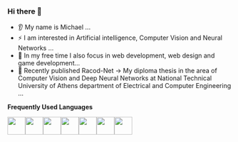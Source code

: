 ### Hi there 👋

- 👂 My name is Michael ...
- ⚡ I am interested in Artificial intelligence, Computer Vision and Neural Networks ...
- 🤔 In my free time I also focus in web development, web design and game development...
- 🔭 Recently published Racod-Net -> My diploma thesis in the area of Computer Vision and Deep Neural Networks at National Technical University of Athens department of Electrical and Computer Engineering ...


<b>Frequently Used Languages</b>

<img height=40 src="https://user-images.githubusercontent.com/25181517/117447155-6a868a00-af3d-11eb-9cfe-245df15c9f3f.png"/><img height=40 src="https://user-images.githubusercontent.com/25181517/183568594-85e280a7-0d7e-4d1a-9028-c8c2209e073c.png"/><img height=40 src="https://user-images.githubusercontent.com/25181517/183423507-c056a6f9-1ba8-4312-a350-19bcbc5a8697.png"/><img height=40 src="https://user-images.githubusercontent.com/25181517/183859966-a3462d8d-1bc7-4880-b353-e2cbed900ed6.png"/><img height=40 src="https://user-images.githubusercontent.com/25181517/192158954-f88b5814-d510-4564-b285-dff7d6400dad.png"/><img height=40 src="https://user-images.githubusercontent.com/25181517/183898674-75a4a1b1-f960-4ea9-abcb-637170a00a75.png"/><img height=40 src="https://user-images.githubusercontent.com/25181517/121405384-444d7300-c95d-11eb-959f-913020d3bf90.png"/>

<!--
**Stratakis-Michail/Stratakis-Michail** is a ✨ _special_ ✨ repository because its `README.md` (this file) appears on your GitHub profile.

Here are some ideas to get you started:

- 🔭 I’m currently working on ...
- 🌱 I’m currently learning ...
- 👯 I’m looking to collaborate on ...
- 🤔 I’m looking for help with ...
- 💬 Ask me about ...
- 📫 How to reach me: ...
- 😄 Pronouns: ...
- ⚡ Fun fact: ...
-->
